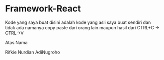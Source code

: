 # Framework-React

Kode yang saya buat disini adalah kode yang asli saya buat sendiri dan tidak ada namanya copy paste dari orang lain maupun hasil dari CTRL+C -> CTRL->V


Atas Nama 

Rifkie Nurdian AdiNugroho
